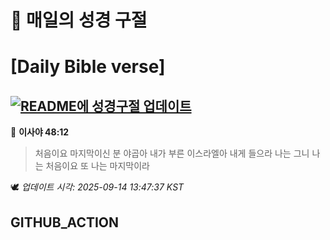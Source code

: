 # 🙏 매일의 성경 구절
# [Daily Bible verse]
## [![README에 성경구절 업데이트](https://github.com/DONGSUKA/first_test/actions/workflows/update-readme-bible.yml/badge.svg)](https://github.com/DONGSUKA/first_test/actions/workflows/update-readme-bible.yml)
<!-- START_BIBLE_VERSE -->
📖 **이사야 48:12**
> 처음이요 마지막이신 분 야곱아 내가 부른 이스라엘아 내게 들으라 나는 그니 나는 처음이요 또 나는 마지막이라

🕊️ _업데이트 시각: 2025-09-14 13:47:37 KST_
  <!-- END_BIBLE_VERSE -->
## GITHUB_ACTION
